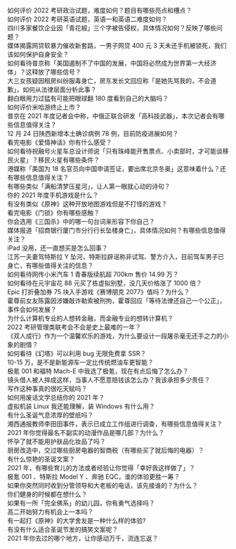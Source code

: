 如何评价 2022 考研政治试题，难度如何？题目有哪些亮点和槽点？  
如何评价 2022 考研英语试题，英语一和英语二难度如何？  
四川多家餐饮企业因「青花椒」三个字被告侵权，具体情况如何？反映了哪些问题？  
媒体揭露网贷软暴力催收新套路，一男子网贷 400 元 3 天未还手机被锁死，我们该如何保护自身安全？  
如何看待普京称「美国遏制不了中国的发展，中国将必然成为世界第一大经济体」？这释放了哪些信号？  
大三女孩疑因租房纠纷服毒身亡，房东发长文回应称「是她先骂我的，不会道歉」，如何从法律层面分析此事？  
翻白眼用力过猛有可能把眼球翻 180 度看到自己的大脑吗？  
如何评价米哈游终止上市？  
普京在 2021 年度记者会中称，中俄正联合研发「高科技武器」，本次记者会有哪些信息值得关注？  
12 月 24 日陕西新增本土确诊病例 78 例，目前防疫进展如何？  
看完电影《爱情神话》你有什么感受？  
如何看待祝融号火星车总设计师说「只有珠峰能开售票点、小卖部时，才可能谈移民火星」？移民火星有哪些条件？  
港媒称「美国为 18 名官员向中国申请签证，要出席北京冬奥」这意味着什么？还有哪些信息值得关注？  
有哪些类似「满船清梦压星河」，让人第一眼就心动的诗句？  
你的 2021 年度手机游戏是什么？  
有没有类似《原神》这种开放地图游戏但是不打怪的游戏？  
看完电影《门锁》你有哪些感触？  
你会选用《三国杀》中的哪一句台词来形容下你自己？  
媒体报道「招商银行厦门市分行行长坠楼身亡」，具体情况如何？有哪些信息值得关注？  
iPad 没用，还一直想买是怎么回事？  
江苏一夫妻驾特斯拉 Y 坠河，特斯拉辟谣称非试驾、警方介入，目前驾车男子已身亡，有哪些值得关注的信息？  
如何看待网传小米汽车 1 青春版续航超 700km 售价 14.99 万？  
如何看待在元宇宙花 88 元买了栋虚拟别墅，没几天价格涨了 1000 倍？  
Epic 打折叠加券 75 块入手游戏《赛博朋克 2077》值吗？为什么？  
霍尊前女友陈露因涉嫌敲诈勒索被刑拘，霍尊回应「等待法律还自己一个公正」，事件会如何发展？  
为什么计算机专业的人想转金融，而金融专业的想转计算机？  
2022 考研管理类联考会不会是史上最难的一年？  
《双人成行》作为一个温馨欢乐的游戏，为什么要设计一段屠杀毫无还手之力的小象的剧情？  
如何看待《幻塔》可以利用 bug 无限免费拿 SSR？  
10-15 万，是不是新能源车一定比传统燃油车更智能？  
极氪 001 和福特 Mach-E 中我选了极氪，现在有点后悔了怎么办？  
镜头借人被人摔成这样，当事人不愿意赔钱该怎么办？我该承担多少责任？  
写作这种事真的很吃天赋吗？  
如何用废话文学总结你的 2021 年？  
虚拟机装 Linux 我还能理解，装 Windows 有什么用？  
有什么圣诞气息浓厚的壁纸吗？  
湘西通报教师李田田事件，表示已成立工作组进行调查，有哪些信息值得关注？  
2021 年你觉得最名不副实的动漫作品是哪几部？为什么？  
怀孕了就不能用护肤品化妆品了吗？  
厨房改造中，交过哪些厨房电器的智商税（有哪些买了就后悔的电器）？  
有什么惊艳的圣诞文案？  
2021 年，有哪些育儿的方法或者经验让你觉得「幸好我这样做了」？  
极氪 001 、特斯拉 Model Y 、奔驰 EQC，谁的体验更胜一筹？  
如果你突然同时收到分管领导和大老板的电话，该先接谁的？为什么？  
你们健身的时候都在想什么？  
如果有一所「完全佛系」的幼儿园，你有勇气选择吗？  
高二开始努力有机会上一本吗？  
有一起打《原神》的大学舍友是一种什么样的体验?  
有没有什么适合圣诞节发的搞笑文案呢？  
2021 年你去过的哪个地方，让你感动万千，流连忘返？  
